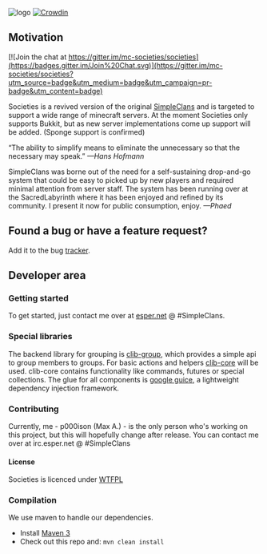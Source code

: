 ![logo](https://raw.githubusercontent.com/mc-societies/societies/master/logo.png) [![Crowdin](https://d322cqt584bo4o.cloudfront.net/societies/localized.png)](https://crowdin.com/project/societies)

## Motivation

[![Join the chat at https://gitter.im/mc-societies/societies](https://badges.gitter.im/Join%20Chat.svg)](https://gitter.im/mc-societies/societies?utm_source=badge&utm_medium=badge&utm_campaign=pr-badge&utm_content=badge)

Societies is a revived version of the original [SimpleClans](http://dev.bukkit.org/bukkit-plugins/simpleclans/) and is targeted to support a wide range of minecraft servers.
At the moment Societies only supports Bukkit, but as new server implementations come up support will be added. (Sponge support is confirmed)

“The ability to simplify means to eliminate the unnecessary so that the necessary may speak.”
*—Hans Hofmann*

SimpleClans was borne out of the need for a self-sustaining drop-and-go system that could be easy to picked up by new players and required minimal attention from server staff. The system has been running over at the SacredLabyrinth where it has been enjoyed and refined by its community. I present it now for public consumption, enjoy.
*—Phaed*

## Found a bug or have a feature request?
Add it to the bug [tracker](https://github.com/Catharos/Societies/issues).

## Developer area
### Getting started

To get started, just contact me over at [esper.net](http://esper.net/publicirc.php) @ #SimpleClans.

### Special libraries

The backend library for grouping is [clib-group](https://github.com/Catharos/clib-groups), which provides a simple api to group members to groups. For basic actions and helpers [clib-core](https://github.com/Catharos/clib-core) will be used. clib-core contains functionality like commands, futures or special collections.
The glue for all components is [google guice](https://code.google.com/p/google-guice/), a lightweight dependency injection framework.

### Contributing

Currently, me - p000ison (Max A.) - is the only person who's working on this project, but this will hopefully change after release. You can contact me over at irc.esper.net @ #SimpleClans

#### License

Societies is licenced under [WTFPL](http://www.wtfpl.net/)


### Compilation

We use maven to handle our dependencies.

* Install [Maven 3](http://maven.apache.org/download.html)
* Check out this repo and: `mvn clean install`
